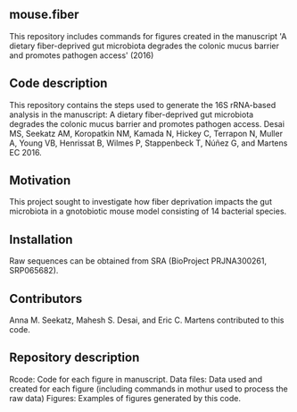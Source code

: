 ## mouse.fiber
This repository includes commands for figures created in the manuscript 'A dietary fiber-deprived gut microbiota degrades the colonic mucus barrier and promotes pathogen access' (2016)

## Code description

This repository contains the steps used to generate the 16S rRNA-based analysis in the manuscript:
A dietary fiber-deprived gut microbiota degrades the colonic mucus barrier and promotes pathogen access. 
Desai MS, Seekatz AM, Koropatkin NM, Kamada N, Hickey C, Terrapon N, Muller A, Young VB, Henrissat B, Wilmes P, Stappenbeck T,  Núñez G, and Martens EC
2016.

## Motivation

This project sought to investigate how fiber deprivation impacts the gut microbiota in a gnotobiotic mouse model consisting of 14 bacterial species.

## Installation

Raw sequences can be obtained from SRA (BioProject PRJNA300261, SRP065682).

## Contributors

Anna M. Seekatz, Mahesh S. Desai, and Eric C. Martens contributed to this code.

## Repository description

Rcode: Code for each figure in manuscript.
Data files: Data used and created for each figure (including commands in mothur used to process the raw data)
Figures: Examples of figures generated by this code.

